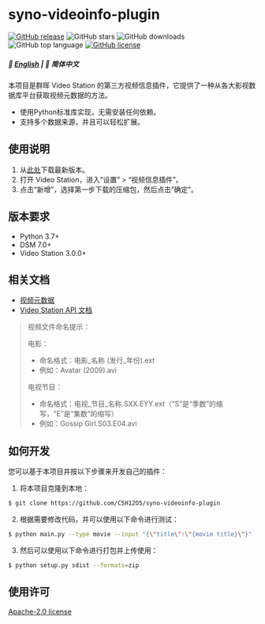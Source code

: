 # syno-videoinfo-plugin

[![GitHub release](https://img.shields.io/github/v/release/C5H12O5/syno-videoinfo-plugin?logo=github)](https://github.com/C5H12O5/syno-videoinfo-plugin/releases)
![GitHub stars](https://img.shields.io/github/stars/C5H12O5/syno-videoinfo-plugin?logo=github)
![GitHub downloads](https://img.shields.io/github/downloads/C5H12O5/syno-videoinfo-plugin/total?logo=github)
![GitHub top language](https://img.shields.io/github/languages/top/C5H12O5/syno-videoinfo-plugin)
[![GitHub license](https://img.shields.io/github/license/C5H12O5/syno-videoinfo-plugin)](LICENSE)

##### 📖 [English](README.md) | 📖 简体中文

本项目是群晖 Video Station 的第三方视频信息插件，它提供了一种从各大影视数据库平台获取视频元数据的方法。

* 使用Python标准库实现，无需安装任何依赖。
* 支持多个数据来源，并且可以轻松扩展。

## 使用说明

1. 从[此处](https://github.com/C5H12O5/syno-videoinfo-plugin/releases)下载最新版本。
2. 打开 Video Station，进入“设置” > “视频信息插件”。
3. 点击“新增”，选择第一步下载的压缩包，然后点击“确定”。

## 版本要求

* Python 3.7+
* DSM 7.0+
* Video Station 3.0.0+

## 相关文档

* [视频元数据](https://kb.synology.cn/zh-cn/DSM/help/VideoStation/metadata?version=7)
* [Video Station API 文档](https://download.synology.com/download/Document/Software/DeveloperGuide/Package/VideoStation/All/enu/Synology_Video_Station_API_enu.pdf)

> 视频文件命名提示：
>
> 电影：
>
> * 命名格式：电影_名称 (发行_年份).ext
> * 例如：Avatar (2009).avi
>
> 电视节目：
> * 命名格式：电视_节目_名称.SXX.EYY.ext（“S”是“季数”的缩写，“E”是“集数”的缩写）
> * 例如：Gossip Girl.S03.E04.avi

## 如何开发

您可以基于本项目并按以下步骤来开发自己的插件：

1. 将本项目克隆到本地：

```sh
$ git clone https://github.com/C5H12O5/syno-videoinfo-plugin
```

2. 根据需要修改代码，并可以使用以下命令进行测试：

```sh
$ python main.py --type movie --input "{\"title\":\"{movie title}\"}" --limit 1 --loglevel debug
```

3. 然后可以使用以下命令进行打包并上传使用：

```sh
$ python setup.py sdist --formats=zip
```

## 使用许可

[Apache-2.0 license](LICENSE)